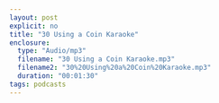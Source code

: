 ```yaml
---
layout: post
explicit: no
title: "30 Using a Coin Karaoke"
enclosure:
  type: "Audio/mp3"
  filename: "30 Using a Coin Karaoke.mp3"
  filename2: "30%20Using%20a%20Coin%20Karaoke.mp3"
  duration: "00:01:30"
tags: podcasts
---
```


